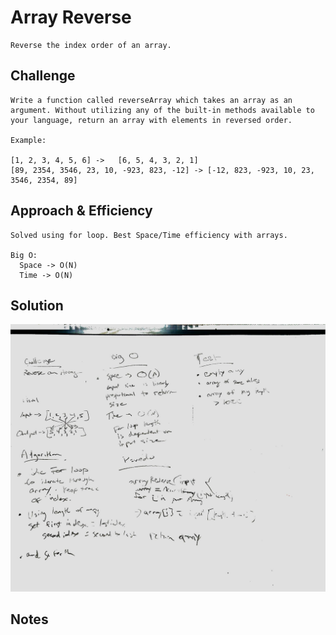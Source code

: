 # Array Reverse

    Reverse the index order of an array.

## Challenge

    Write a function called reverseArray which takes an array as an argument. Without utilizing any of the built-in methods available to your language, return an array with elements in reversed order.

    Example:

    [1, 2, 3, 4, 5, 6] ->	[6, 5, 4, 3, 2, 1]
    [89, 2354, 3546, 23, 10, -923, 823, -12] ->	[-12, 823, -923, 10, 23, 3546, 2354, 89]

## Approach & Efficiency

    Solved using for loop. Best Space/Time efficiency with arrays.

    Big O:
      Space -> O(N)
      Time -> O(N)

## Solution

![Reverse](../../../../../../assets/reverse.jpg)

## Notes